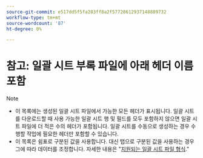```yaml
---
source-git-commit: e517dd5f5fa283ff8a2f57728612937148889732
workflow-type: tm+mt
source-wordcount: '87'
ht-degree: 0%

---
```

# 참고: 일괄 시트 부록 파일에 아래 헤더 이름 포함

>[!NOTE]
>
>* 이 목록에는 생성된 일괄 시트 파일에서 가능한 모든 헤더가 표시됩니다. 일괄 시트를 다운로드할 때 사용 가능한 일괄 시트 행 및 필드를 모두 포함하지 않으면 일괄 시트 파일에 더 적은 수의 헤더가 포함됩니다. 일괄 시트를 수동으로 생성하는 경우 수행할 작업에 필요한 헤더만 포함할 수 있습니다.
>* 이 목록은 쉼표로 구분된 값을 사용합니다. 대신 탭으로 구분된 값을 사용하는 경우 그에 따라 데이터를 조정합니다. 자세한 내용은 &quot;[지원되는 일괄 시트 파일 형식](/help/search-social-commerce/campaign-management/bulksheets/bulksheet-data-formats/bulksheet-file-formats.md).&quot;

